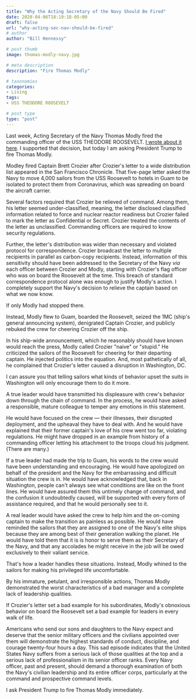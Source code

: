 ```yaml
---
title: "Why the Acting Secretary of the Navy Should Be Fired"
date: 2020-04-06T18:19:18-05:00
draft: false
url: "why-acting-sec-nav-should-be-fired"
# author
author: "Bill Hennessy"

# post thumb
image: thomas-modly-navy.jpg

# meta description
description: "Fire Thomas Modly"

# taxonomies
categories: 
- Living
tags:
- USS THEODORE ROOSEVELT

# post type
type: "post"
---
```


Last week, Acting Secretary of the Navy Thomas Modly fired the commanding officer of the USS THEODORE ROOSEVELT. [I wrote about it here](https://www.hennessysview.com/who-is-villain-of-uss-roosevelt/). I supported that decision, but today I am asking President Trump to fire Thomas Modly.

Modley fired Captain Brett Crozier after Crozier's letter to a wide distribution list appeared in the San Francisco Chronicle. That five-page letter asked the Navy to move 4,000 sailors from the USS Roosevelt to hotels in Guam to be isolated to protect them from Coronavirus, which was spreading on board the aircraft carrier. 

Several factors required that Crozier be relieved of command. Among them, his letter seemed under-classified, meaning, the letter disclosed classified information related to force and nuclear reactor readiness but Crozier failed to mark the letter as Confidential or Secret. Crozier treated the contents of the letter as unclassified. Commanding officers are required to know security regulations.   

Further, the letter's distribution was wider than necessary and violated protocol for correspondence. Crozier broadcast the letter to multiple recipients in parallel as carbon-copy recipients. Instead, information of this sensitivity should have been addressed to the Secretary of the Navy *via* each officer between Crozier and Modly, starting with Crozier's flag officer who was on board the Roosevelt at the time. This breach of standard correspondence protocol alone was enough to justify Modly's action. I completely support the Navy's decision to relieve the captain based on what we now know. 

If only Modly had stopped there. 

Instead, Modly flew to Guam, boarded the Roosevelt, seized the 1MC (ship's general announcing system), denigrated Captain Crozier, and publicly rebuked the crew for cheering Crozier off the ship.

In his ship-wide announcement, which he reasonably should have known would reach the press, Modly called Crozier "naive" or "stupid." He criticized the sailors of the Roosevelt for cheering for their departing captain. He injected politics into the equation. And, most pathetically of all, he complained that Crozier's letter caused a disruption in Washington, DC.  

I can assure you that telling sailors what kinds of behavior upset the suits in Washington will only encourage them to do it more. 

A true leader would have transmitted his displeasure with crew's behavior down through the chain of command. In the process, he would have asked a responsible, mature colleague to temper any emotions in this statement. 

He would have focused on the crew — their illnesses, their disrupted deployment, and the upheaval they have to deal with. And he would have explained that their former captain's love of his crew went too far, violating regulations. He might have dropped in an example from history of a commanding officer letting his attachment to the troops cloud his judgment. (There are many.) 

If a true leader had made the trip to Guam, his words to the crew would have been understanding and encouraging. He would have apologized on behalf of the president and the Navy for the embarrassing and difficult situation the crew is in. He would have acknowledged that, back in Washington, people can't always see what conditions are like on the front lines. He would have assured them this untimely change of command, and the confusion it undoubtedly caused, will be supported with every form of assistance required, and that he would personally see to it. 

A real leader would have asked the crew to help him and the on-coming captain to make the transition as painless as possible. He would have reminded the sailors that they are assigned to one of the Navy's elite ships because they are among best of their generation walking the planet. He would have told them that it is is honor to serve them as their Secretary of the Navy, and that any accolades he might receive in the job will be owed exclusively to their valiant service. 

That's how a leader handles these situations. Instead, Modly whined to the sailors for making his privileged life uncomfortable. 

By his immature, petulant, and irresponsible actions, Thomas Modly demonstrated the worst characteristics of a bad manager and a complete lack of leadership qualities. 

If Crozier's letter set a bad example for his subordinates, Modly's obnoxious behavior on board the Roosevelt set a bad example for leaders in every walk of life.  

Americans who send our sons and daughters to the Navy expect and deserve that the senior military officers and the civilians appointed over them will demonstrate the highest standards of conduct, discipline, and courage twenty-four hours a day. This sad episode indicates that the United States Navy suffers from a serious lack of those qualities at the top and a serious lack of professionalism in its senior officer ranks. Every Navy officer, past and present, should demand a thorough examination of both the Navy's civilian leadership and its entire officer corps, particularly at the command and prospective command levels.

I ask President Trump to fire Thomas Modly immediately.  

	


